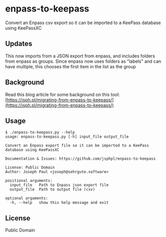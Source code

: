 # enpass-to-keepass
Convert an Enpass csv export so it can be imported to a KeePass database using KeePassXC

## Updates
This now imports from a JSON export from enpass, and includes folders from enpass as groups.  Since enpass now uses folders as "labels" and can have multiple, this chooses the first item in the list as the group

## Background
Read this blog article for some background on this tool: [https://jsph.pl/migrating-from-enpass-to-keepass/](https://jsph.pl/migrating-from-enpass-to-keepass/)

## Usage
```
$ ./enpass-to-keepass.py --help
usage: enpass-to-keepass.py [-h] input_file output_file

Convert an Enpass export file so it can be imported to a KeePass database using KeePassXC

Documentation & Issues: https://github.com/jsphpl/enpass-to-keepass

License: Public Domain
Author: Joseph Paul <joseph@sehrgute.software>

positional arguments:
  input_file   Path to Enpass json export file
  output_file  Path to output file (csv)

optional arguments:
  -h, --help   show this help message and exit
```

## License
Public Domain
